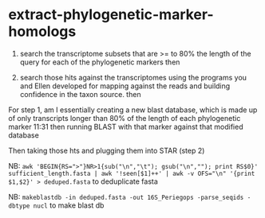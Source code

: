 # extract-phylogenetic-marker-homologs



1. search the transcriptome subsets that are >= to 80% the length of the query for each of the phylogenetic markers then

2. search those hits against the transcriptomes using the programs you and Ellen developed for mapping against the reads and building confidence in the taxon source. then


For step 1,  am I essentially creating a new blast database, which is made up of only transcripts longer than 80% of the length of each phylogenetic marker
11:31
then running BLAST with that marker against that modified database

Then taking those hts and plugging them into STAR (step 2)

NB: `awk 'BEGIN{RS=">"}NR>1{sub("\n","\t"); gsub("\n",""); print RS$0}' sufficient_length.fasta | awk '!seen[$1]++' | awk -v OFS="\n" '{print $1,$2}' > deduped.fasta` to deduplicate fasta

NB: `makeblastdb -in deduped.fasta -out 16S_Periegops -parse_seqids -dbtype nucl` to make blast db